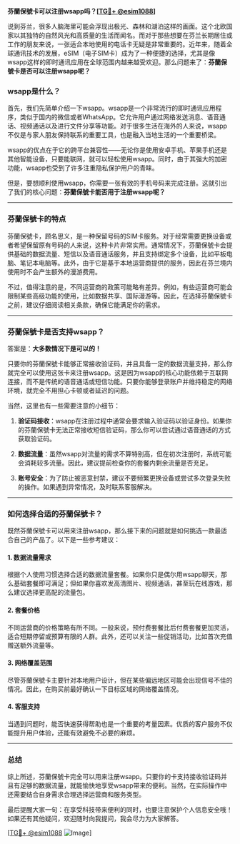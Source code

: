 **芬蘭保號卡可以注册wsapp吗？[[TG💪+ @esim1088](https://t.me/s/esim1088)]**

说到芬兰，很多人脑海里可能会浮现出极光、森林和湖泊这样的画面。这个北欧国家以其独特的自然风光和高质量的生活而闻名。而对于那些想要在芬兰长期居住或工作的朋友来说，一张适合本地使用的电话卡无疑是非常重要的。近年来，随着全球通讯技术的发展，eSIM（电子SIM卡）成为了一种便捷的选择，尤其是像wsapp这样的即时通讯应用在全球范围内越来越受欢迎。那么问题来了：**芬蘭保號卡是否可以注册wsapp呢？**

### wsapp是什么？

首先，我们先简单介绍一下wsapp。wsapp是一个非常流行的即时通讯应用程序，类似于国内的微信或者WhatsApp。它允许用户通过网络发送消息、语音通话、视频通话以及进行文件分享等功能。对于很多生活在海外的人来说，wsapp不仅是与家人朋友保持联系的重要工具，也是融入当地生活的一个重要桥梁。

wsapp的优点在于它的跨平台兼容性——无论你是使用安卓手机、苹果手机还是其他智能设备，只要能联网，就可以轻松使用wsapp。同时，由于其强大的加密功能，wsapp也受到了许多注重隐私保护用户的青睐。

但是，要想顺利使用wsapp，你需要一张有效的手机号码来完成注册。这就引出了我们的核心问题：**芬蘭保號卡能否用于注册wsapp呢？**

---

### 芬蘭保號卡的特点

芬蘭保號卡，顾名思义，是一种保留号码的SIM卡服务。对于经常需要更换设备或者希望保留原有号码的人来说，这种卡片非常实用。通常情况下，芬蘭保號卡会提供基础的数据流量、短信以及语音通话服务，并且支持绑定多个设备，比如平板电脑、笔记本电脑等。此外，由于它是基于本地运营商提供的服务，因此在芬兰境内使用时不会产生额外的漫游费用。

不过，值得注意的是，不同运营商的政策可能略有差异。例如，有些运营商可能会限制某些高级功能的使用，比如数据共享、国际漫游等。因此，在选择芬蘭保號卡之前，建议仔细阅读相关条款，确保它能满足你的需求。

---

### 芬蘭保號卡是否支持wsapp？

答案是：**大多数情况下是可以的！**

只要你的芬蘭保號卡能够正常接收验证码，并且具备一定的数据流量支持，那么你就完全可以使用这张卡来注册wsapp。这是因为wsapp的核心功能依赖于互联网连接，而不是传统的语音通话或短信功能。只要你能够登录账户并维持稳定的网络环境，就完全不用担心卡顿或者延迟的问题。

当然，这里也有一些需要注意的小细节：

1. **验证码接收**：wsapp在注册过程中通常会要求输入验证码以验证身份。如果你的芬蘭保號卡无法正常接收短信验证码，那么你可以尝试通过语音通话的方式获取验证码。
   
2. **数据流量**：虽然wsapp对流量的需求不算特别高，但在初次注册时，系统可能会消耗较多流量。因此，建议提前检查你的套餐内剩余流量是否充足。

3. **账号安全**：为了防止被恶意封禁，建议不要频繁更换设备或尝试多次登录失败的操作。如果遇到异常情况，及时联系客服解决。

---

### 如何选择合适的芬蘭保號卡？

既然芬蘭保號卡可以用来注册wsapp，那么接下来的问题就是如何挑选一款最适合自己的产品了。以下是一些参考建议：

#### 1. 数据流量需求
根据个人使用习惯选择合适的数据流量套餐。如果你只是偶尔用wsapp聊天，那么基础套餐即可满足；但如果你喜欢发高清图片、视频通话，甚至玩在线游戏，那么建议选择更高配的流量包。

#### 2. 套餐价格
不同运营商的价格策略有所不同。一般来说，预付费套餐比后付费套餐更加灵活，适合短期停留或预算有限的人群。此外，还可以关注一些促销活动，比如首次充值赠送额外流量等。

#### 3. 网络覆盖范围
尽管芬蘭保號卡主要针对本地用户设计，但在某些偏远地区可能会出现信号不佳的情况。因此，在购买前最好确认一下目标区域的网络覆盖情况。

#### 4. 客服支持
当遇到问题时，能否快速获得帮助也是一个重要的考量因素。优质的客户服务不仅能提升用户体验，还能有效避免不必要的麻烦。

---

### 总结

综上所述，芬蘭保號卡完全可以用来注册wsapp。只要你的卡支持接收验证码并且有足够的数据流量，就能愉快地享受wsapp带来的便利。当然，在实际操作中还需要结合自身需求合理选择运营商和服务类型。

最后提醒大家一句：在享受科技带来便利的同时，也要注意保护个人信息安全哦！如果还有其他疑问，欢迎随时向我提问，我会尽力为大家解答。

[[TG💪+ @esim1088](https://t.me/s/esim1088) ![Image](https://i.postimg.cc/4NQfJmqS/Snipaste-2025-05-13-00-14-12.png)]